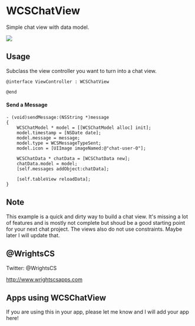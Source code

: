 # WCSChatView

Simple chat view with data model.

<img src="http://www.wrightscsapps.com/wcsopensource/screen/wcschatview.png" />

## Usage

Subclass the view controller you want to turn into a chat view.

```objc
@interface ViewController : WCSChatView

@end
```

#### Send a Message

```objc
- (void)sendMessage:(NSString *)message
{
    WCSChatModel * model = [[WCSChatModel alloc] init];
    model.timestamp = [NSDate date];
    model.message = message;
    model.type = WCSMessageTypeSent;
    model.icon = [UIImage imageNamed:@"chat-user-0"];
    
    WCSChatData * chatData = [WCSChatData new];
    chatData.model = model;
    [self.messages addObject:chatData];
    
    [self.tableView reloadData];
}
```

## Note

This example is a quick and dirty way to build a chat view. It's missing a lot of features and is mostly not complete but shoud be a good starting point for your next chat project. The views also do not use constraints. Maybe later I will update that.

## @WrightsCS

Twitter: @WrightsCS

http://www.wrightscsapps.com 

## Apps using WCSChatView

If you are using this in your app, please let me know and I will add your app here!
